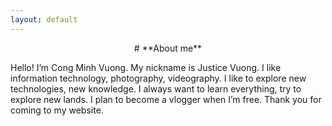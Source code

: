 ```yaml
---
layout: default
---
```

<center>
# **About me**
</center>

Hello! I’m Cong Minh Vuong. My nickname is Justice Vuong. I like information technology, photography, videography. I like to explore new technologies, new knowledge. I always want to learn everything, try to explore new lands. I plan to become a vlogger when I’m free. Thank you for coming to my website.
